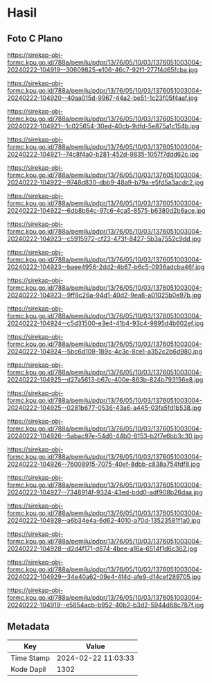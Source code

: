 # Hasil

## Foto C Plano

https://sirekap-obj-formc.kpu.go.id/788a/pemilu/pdpr/13/76/05/10/03/1376051003004-20240222-104919--30609825-e106-46c7-92f1-277f4d65fcba.jpg

https://sirekap-obj-formc.kpu.go.id/788a/pemilu/pdpr/13/76/05/10/03/1376051003004-20240222-104920--40aa015d-9967-44a2-be51-1c23f05f4aaf.jpg

https://sirekap-obj-formc.kpu.go.id/788a/pemilu/pdpr/13/76/05/10/03/1376051003004-20240222-104921--1c025654-30ed-40cb-9dfd-5e875a1c154b.jpg

https://sirekap-obj-formc.kpu.go.id/788a/pemilu/pdpr/13/76/05/10/03/1376051003004-20240222-104921--74c8f4a0-b281-452d-9835-1057f7ddd62c.jpg

https://sirekap-obj-formc.kpu.go.id/788a/pemilu/pdpr/13/76/05/10/03/1376051003004-20240222-104922--9748d830-dbb9-48a9-b79a-e5fd5a3acdc2.jpg

https://sirekap-obj-formc.kpu.go.id/788a/pemilu/pdpr/13/76/05/10/03/1376051003004-20240222-104922--6db8b64c-97c6-4ca5-8575-b6380d2b6ace.jpg

https://sirekap-obj-formc.kpu.go.id/788a/pemilu/pdpr/13/76/05/10/03/1376051003004-20240222-104923--c5915972-cf23-473f-8427-5b3a7552c9dd.jpg

https://sirekap-obj-formc.kpu.go.id/788a/pemilu/pdpr/13/76/05/10/03/1376051003004-20240222-104923--baee4956-2dd2-4b67-b6c5-0936adcba46f.jpg

https://sirekap-obj-formc.kpu.go.id/788a/pemilu/pdpr/13/76/05/10/03/1376051003004-20240222-104923--9ff8c26a-94d1-40d2-9ea8-a01025b0e97b.jpg

https://sirekap-obj-formc.kpu.go.id/788a/pemilu/pdpr/13/76/05/10/03/1376051003004-20240222-104924--c5d31500-e3e4-41b4-93c4-9895d4b602ef.jpg

https://sirekap-obj-formc.kpu.go.id/788a/pemilu/pdpr/13/76/05/10/03/1376051003004-20240222-104924--5bc6d109-189c-4c3c-8ce1-a352c2b6d980.jpg

https://sirekap-obj-formc.kpu.go.id/788a/pemilu/pdpr/13/76/05/10/03/1376051003004-20240222-104925--d27a5613-b67c-400e-863b-824b793156e8.jpg

https://sirekap-obj-formc.kpu.go.id/788a/pemilu/pdpr/13/76/05/10/03/1376051003004-20240222-104925--0281b677-0536-43a6-a445-03fa5fd1b538.jpg

https://sirekap-obj-formc.kpu.go.id/788a/pemilu/pdpr/13/76/05/10/03/1376051003004-20240222-104926--5abac97e-54d6-44b0-8153-b2f7e6bb3c30.jpg

https://sirekap-obj-formc.kpu.go.id/788a/pemilu/pdpr/13/76/05/10/03/1376051003004-20240222-104926--76008915-7075-40ef-8dbb-c838a754fdf8.jpg

https://sirekap-obj-formc.kpu.go.id/788a/pemilu/pdpr/13/76/05/10/03/1376051003004-20240222-104927--7348914f-9324-43ed-bdd0-adf908b26daa.jpg

https://sirekap-obj-formc.kpu.go.id/788a/pemilu/pdpr/13/76/05/10/03/1376051003004-20240222-104928--a6b34e4a-6d62-4010-a70d-13523581f1a0.jpg

https://sirekap-obj-formc.kpu.go.id/788a/pemilu/pdpr/13/76/05/10/03/1376051003004-20240222-104928--d2d4f171-d674-4bee-a16a-6514f1d6c362.jpg

https://sirekap-obj-formc.kpu.go.id/788a/pemilu/pdpr/13/76/05/10/03/1376051003004-20240222-104929--34e40a62-09e4-4f4d-afe9-d14cef289705.jpg

https://sirekap-obj-formc.kpu.go.id/788a/pemilu/pdpr/13/76/05/10/03/1376051003004-20240222-104919--e5854acb-b952-40b2-b3d2-5944d68c787f.jpg


## Metadata

| Key        | Value               |
| ---------- | ------------------- |
| Time Stamp | 2024-02-22 11:03:33 |
| Kode Dapil | 1302                |



